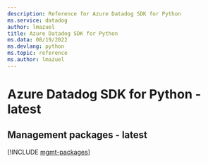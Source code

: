 ```yaml
---
description: Reference for Azure Datadog SDK for Python
ms.service: datadog
author: lmazuel
title: Azure Datadog SDK for Python
ms.data: 08/19/2022
ms.devlang: python
ms.topic: reference
ms.author: lmazuel
---
```

# Azure Datadog SDK for Python - latest

## Management packages - latest
[!INCLUDE [mgmt-packages](datadog-mgmt-index.md)]